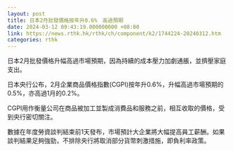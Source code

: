 ```yaml
---
layout: post
title: 日本2月批發價格按年升0.6%　高過預期
date: 2024-03-12 09:43:19.000000000 +08:00
link: https://news.rthk.hk/rthk/ch/component/k2/1744224-20240312.htm
categories: rthk
---
```


日本2月批發價格升幅高過市場預期，因為持續的成本壓力加劇通脹，並擠壓家庭支出。

日本央行公布，2月企業商品價格指數(CGPI)按年升0.6%，升幅高過市場預期的0.5%，亦高過1月的0.2%。

CGPI用作衡量公司在商品被加工並製成消費品和服務之前，相互收取的價格，受到央行密切關注。

數據在年度勞資談判結束前1天發布，市場預計大企業將大幅提高員工薪酬。如果談判結果足夠強勁，不排除央行將取消部分貨幣刺激措施，即負利率政策。
